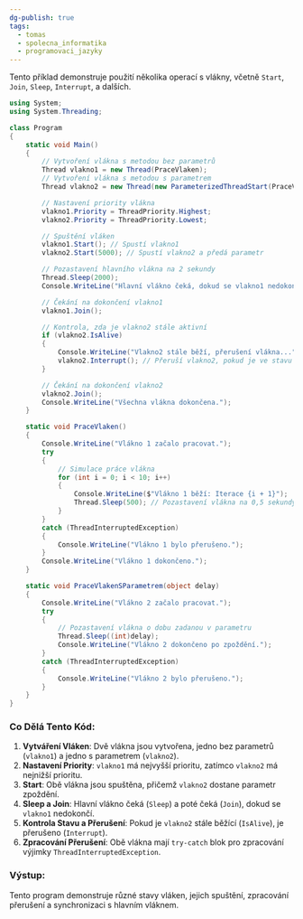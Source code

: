 ```yaml
---
dg-publish: true
tags:
  - tomas
  - spolecna_informatika
  - programovaci_jazyky
---
```

Tento příklad demonstruje použití několika operací s vlákny, včetně `Start`, `Join`, `Sleep`, `Interrupt`, a dalších.

```csharp
using System;
using System.Threading;

class Program
{
    static void Main()
    {
        // Vytvoření vlákna s metodou bez parametrů
        Thread vlakno1 = new Thread(PraceVlaken);
        // Vytvoření vlákna s metodou s parametrem
        Thread vlakno2 = new Thread(new ParameterizedThreadStart(PraceVlakenSParametrem));

        // Nastavení priority vlákna
        vlakno1.Priority = ThreadPriority.Highest;
        vlakno2.Priority = ThreadPriority.Lowest;

        // Spuštění vláken
        vlakno1.Start(); // Spustí vlakno1
        vlakno2.Start(5000); // Spustí vlakno2 a předá parametr

        // Pozastavení hlavního vlákna na 2 sekundy
        Thread.Sleep(2000);
        Console.WriteLine("Hlavní vlákno čeká, dokud se vlakno1 nedokončí.");

        // Čekání na dokončení vlakno1
        vlakno1.Join();

        // Kontrola, zda je vlakno2 stále aktivní
        if (vlakno2.IsAlive)
        {
            Console.WriteLine("Vlakno2 stále běží, přerušení vlákna...");
            vlakno2.Interrupt(); // Přeruší vlakno2, pokud je ve stavu čekání
        }

        // Čekání na dokončení vlakno2
        vlakno2.Join();
        Console.WriteLine("Všechna vlákna dokončena.");
    }

    static void PraceVlaken()
    {
        Console.WriteLine("Vlákno 1 začalo pracovat.");
        try
        {
            // Simulace práce vlákna
            for (int i = 0; i < 10; i++)
            {
                Console.WriteLine($"Vlákno 1 běží: Iterace {i + 1}");
                Thread.Sleep(500); // Pozastavení vlákna na 0,5 sekundy
            }
        }
        catch (ThreadInterruptedException)
        {
            Console.WriteLine("Vlákno 1 bylo přerušeno.");
        }
        Console.WriteLine("Vlákno 1 dokončeno.");
    }

    static void PraceVlakenSParametrem(object delay)
    {
        Console.WriteLine("Vlákno 2 začalo pracovat.");
        try
        {
            // Pozastavení vlákna o dobu zadanou v parametru
            Thread.Sleep((int)delay);
            Console.WriteLine("Vlákno 2 dokončeno po zpoždění.");
        }
        catch (ThreadInterruptedException)
        {
            Console.WriteLine("Vlákno 2 bylo přerušeno.");
        }
    }
}
```

### Co Dělá Tento Kód:

1. **Vytváření Vláken**: Dvě vlákna jsou vytvořena, jedno bez parametrů (`vlakno1`) a jedno s parametrem (`vlakno2`).
2. **Nastavení Priority**: `vlakno1` má nejvyšší prioritu, zatímco `vlakno2` má nejnižší prioritu.
3. **Start**: Obě vlákna jsou spuštěna, přičemž `vlakno2` dostane parametr zpoždění.
4. **Sleep a Join**: Hlavní vlákno čeká (`Sleep`) a poté čeká (`Join`), dokud se `vlakno1` nedokončí.
5. **Kontrola Stavu a Přerušení**: Pokud je `vlakno2` stále běžící (`IsAlive`), je přerušeno (`Interrupt`).
6. **Zpracování Přerušení**: Obě vlákna mají `try-catch` blok pro zpracování výjimky `ThreadInterruptedException`.

### Výstup:
Tento program demonstruje různé stavy vláken, jejich spuštění, zpracování přerušení a synchronizaci s hlavním vláknem.